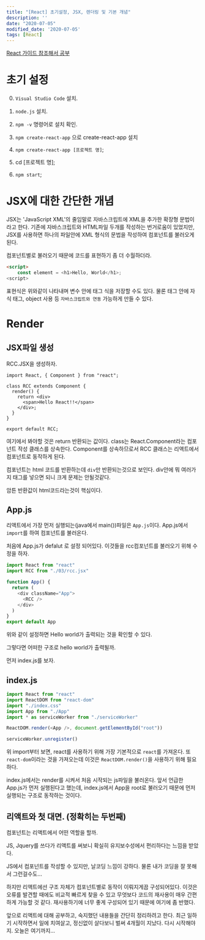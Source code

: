 ```yaml
---
title: "[React] 초기설정, JSX, 렌더링 및 기본 개념"
description: ''
date: "2020-07-05"
modified_date: '2020-07-05'
tags: [React]
---
```


[React 가이드 참조해서 공부](https://ko.reactjs.org/docs/rendering-elements.html)

# 초기 설정

0. `Visual Studio Code` 설치.

1. `node.js` 설치.

2. `npm -v` 명령어로 설치 확인.

3. `npm create-react-app` 으로 create-react-app 설치

4. `npm create-react-app [프로젝트 명]`;

5. cd [프로젝트 명];

6. `npm start`;

# JSX에 대한 간단한 개념

JSX는 'JavaScript XML'의 줄임말로 자바스크립트에 XML을 추가한 확장형 문법이라고 한다. 기존에 자바스크립트와 HTML파일 두개를 작성하는 번거로움이 있었지만, JSX를 사용하면 하나의 파일안에 XML 형식의 문법을 작성하여 컴포넌트를 불러오게 된다.

컴포넌트별로 불러오기 때문에 코드를 표현하기 좀 더 수월하더라.

```html
<script>
    const element = <h1>Hello, World</h1>;
<script>
```

표현식은 위와같이 나타내며 변수 안에 태그 식을 저장할 수도 있다. 물론 태그 안에 자식 태그, object 사용 등 `자바스크립트와 연동` 가능하게 만들 수 있다.

# Render

## JSX파일 생성

RCC.JSX을 생성하자.

```JSX
import React, { Component } from "react";

class RCC extends Component {
  render() {
    return <div>
      <span>Hello React!!</span>
    </div>;
  }
}

export default RCC;

```

여기에서 봐야할 것은 return 반환되는 값이다. class는 React.Component라는 컴포넌트 작성 클래스를 상속한다. Component를 상속하므로서 RCC 클래스는 리액트에서 컴포넌트로 동작하게 된다.

컴포넌트는 html 코드를 반환하는데 `div`만 반환되는것으로 보인다. div안에 뭐 여러가지 태그를 넣으면 되니 크게 문제는 안될것같다.

암튼 반환값이 html코드라는것이 핵심이다.

## App.js

리액트에서 가장 먼저 실행되는(java에서 main())파일은 `App.js`이다. App.js에서 `import`를 하여 컴포넌트를 불러온다.

처음에 App.js가 defalut 로 설정 되어있다. 이것들을 rcc컴포넌트를 불러오기 위해 수정을 하자.

```js
import React from "react"
import RCC from "./03/rcc.jsx"

function App() {
  return (
    <div className="App">
      <RCC />
    </div>
  )
}
export default App
```

위와 같이 설정하면 Hello world가 출력되는 것을 확인할 수 있다.

그렇다면 어떠한 구조로 hello world가 출력될까.

먼저 index.js를 보자.

## index.js

```js
import React from "react"
import ReactDOM from "react-dom"
import "./index.css"
import App from "./App"
import * as serviceWorker from "./serviceWorker"

ReactDOM.render(<App />, document.getElementById("root"))

serviceWorker.unregister()
```

위 import부터 보면, react를 사용하기 위해 가장 기본적으로 `react`를 가져온다. 또 `react-dom`이라는 것을 가져오는데 이것은 `ReactDOM.render()`을 사용하기 위해 필요하다.

index.js에서는 render를 시켜서 처음 시작되는 js파일을 불러온다. 앞서 언급한 App.js가 먼저 실행된다고 했는데, index.js에서 App을 root로 불러오기 때문에 먼저 실행되는 구조로 동작하는 것이다.

## 리액트와 첫 대면. (정확히는 두번째)

컴포넌트는 리액트에서 어떤 역할을 할까.

JS, Jquery를 쓰다가 리액트를 써보니 확실히 유지보수성에서 편리하다는 느낌을 받았다.

JS에서 컴포넌트를 작성할 수 있지만, 날코딩 느낌이 강하다. 물론 내가 코딩을 잘 못해서 그런걸수도...

하지만 리액트에선 구조 자체가 컴포넌트별로 동작이 이뤄지게끔 구성되어있다. 이것은 오류를 발견할 때에도 비교적 빠르게 찾을 수 있고 무엇보다 코드의 재사용이 매우 간편하게 가능할 것 같다. 재사용하기에 너무 좋게 구성되어 있기 때문에 여기에 좀 반했다.

앞으로 리액트에 대해 공부하고, 숙지했던 내용들을 간단히 정리하려고 한다. 최근 일하기 시작하면서 일에 치여살고, 정신없이 살다보니 벌써 4개월이 지났다. 다시 시작해야지. 오늘은 여기까지...
